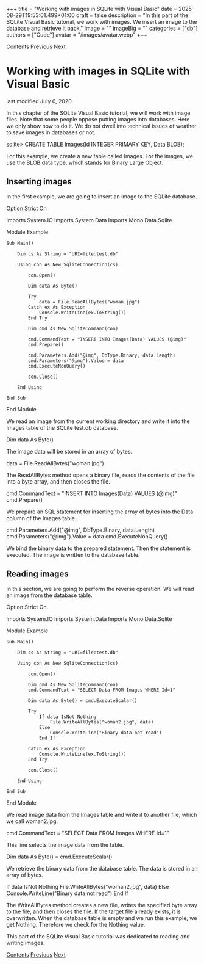 +++
title = "Working with images in SQLite with Visual Basic"
date = 2025-08-29T19:53:01.499+01:00
draft = false
description = "In this part of the SQLite Visual Basic tutorial, we work with images. We insert an image to the database and retrieve it back."
image = ""
imageBig = ""
categories = ["db"]
authors = ["Cude"]
avatar = "/images/avatar.webp"
+++

[Contents](..)
[Previous](../dataset/)
[Next](../meta/)

# Working with images in SQLite with Visual Basic

last modified July 6, 2020 

In this chapter of the SQLite Visual Basic tutorial, we will work with 
image files. Note that some people oppose putting images into databases. 
Here we only show how to do it. We do not dwell into technical issues of 
weather to save images in databases or not. 

sqlite&gt; CREATE TABLE Images(Id INTEGER PRIMARY KEY, Data BLOB);

For this example, we create a new table called Images. For 
the images, we use the BLOB data type, which stands for 
Binary Large Object. 

## Inserting images

In the first example, we are going to insert an image to the 
SQLite database. 

Option Strict On

Imports System.IO
Imports System.Data
Imports Mono.Data.Sqlite

Module Example

    Sub Main()

        Dim cs As String = "URI=file:test.db"

        Using con As New SqliteConnection(cs)
        
            con.Open()
        
            Dim data As Byte()

            Try
                data = File.ReadAllBytes("woman.jpg")
            Catch ex As Exception
                Console.WriteLine(ex.ToString())
            End Try
 
            Dim cmd As New SqliteCommand(con)
    
            cmd.CommandText = "INSERT INTO Images(Data) VALUES (@img)"
            cmd.Prepare()

            cmd.Parameters.Add("@img", DbType.Binary, data.Length)
            cmd.Parameters("@img").Value = data
            cmd.ExecuteNonQuery()

            con.Close()

        End Using
        
    End Sub

End Module

We read an image from the current working directory and write it into the 
Images table of the SQLite test.db database. 

Dim data As Byte()

The image data will be stored in an array of bytes. 

data = File.ReadAllBytes("woman.jpg")

The ReadAllBytes method opens a binary file, reads 
the contents of the file into a byte array, and then closes the file.

cmd.CommandText = "INSERT INTO Images(Data) VALUES (@img)"
cmd.Prepare()

We prepare an SQL statement for inserting the array of bytes into the
Data column of the Images table. 

cmd.Parameters.Add("@img", DbType.Binary, data.Length)
cmd.Parameters("@img").Value = data
cmd.ExecuteNonQuery()

We bind the binary data to the prepared statement. Then the 
statement is executed. The image is written to the database
table. 

## Reading images

In this section, we are going to perform the reverse operation.
We will read an image from the database table. 

Option Strict On

Imports System.IO
Imports System.Data
Imports Mono.Data.Sqlite

Module Example

    Sub Main()

        Dim cs As String = "URI=file:test.db"

        Using con As New SqliteConnection(cs)
        
            con.Open()
        
            Dim cmd As New SqliteCommand(con)
            cmd.CommandText = "SELECT Data FROM Images WHERE Id=1"

            Dim data As Byte() = cmd.ExecuteScalar()

            Try                           
                If data IsNot Nothing
                    File.WriteAllBytes("woman2.jpg", data)
                Else 
                    Console.WriteLine("Binary data not read")
                End If

            Catch ex As Exception            
                Console.WriteLine(ex.ToString())
            End Try    

            con.Close()

        End Using
        
    End Sub

End Module

We read image data from the Images table and write it
to another file, which we call woman2.jpg. 

cmd.CommandText = "SELECT Data FROM Images WHERE Id=1"

This line selects the image data from the table.

Dim data As Byte() = cmd.ExecuteScalar()

We retrieve the binary data from the database table. The
data is stored in an array of bytes. 

If data IsNot Nothing
    File.WriteAllBytes("woman2.jpg", data)
Else 
    Console.WriteLine("Binary data not read")
End If

The WriteAllBytes method creates a new file, writes 
the specified byte array to the file, and then closes the file. 
If the target file already exists, it is overwritten.
When the database table is empty and we run this example, we get
Nothing. Therefore we check for the Nothing value.

This part of the SQLite Visual Basic tutorial was dedicated to reading 
and writing images. 

[Contents](..)
[Previous](../dataset/)
[Next](../meta/)
